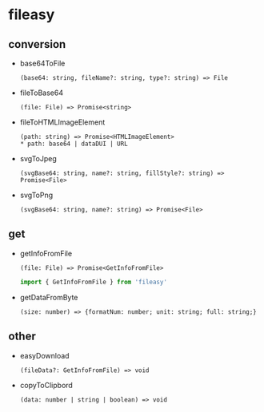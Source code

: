 # fileasy

## conversion

- base64ToFile
  ```text
  (base64: string, fileName?: string, type?: string) => File
  ```
- fileToBase64
  ```text
  (file: File) => Promise<string>
  ```
- fileToHTMLImageElement
  ```text
  (path: string) => Promise<HTMLImageElement>
  * path: base64 | dataDUI | URL
  ```
- svgToJpeg
  ```text
  (svgBase64: string, name?: string, fillStyle?: string) => Promise<File>
  ```
- svgToPng
  ```text
  (svgBase64: string, name?: string) => Promise<File>
  ```

## get

- getInfoFromFile

  ```text
  (file: File) => Promise<GetInfoFromFile>
  ```

  ```js
  import { GetInfoFromFile } from 'fileasy'
  ```

- getDataFromByte
  ```text
  (size: number) => {formatNum: number; unit: string; full: string;}
  ```

## other

- easyDownload
  ```text
  (fileData?: GetInfoFromFile) => void
  ```
- copyToClipbord
  ```text
  (data: number | string | boolean) => void
  ```
